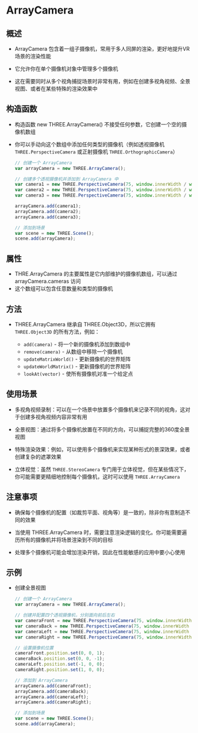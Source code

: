 # ArrayCamera

## 概述

+ ArrayCamera 包含着一组子摄像机，常用于多人同屏的渲染，更好地提升VR场景的渲染性能

+ 它允许你在单个摄像机对象中管理多个摄像机
+ 这在需要同时从多个视角捕捉场景时非常有用，例如在创建多视角视频、全景视图、或者在某些特殊的渲染效果中

## 构造函数

+ 构造函数 new THREE.ArrayCamera() 不接受任何参数，它创建一个空的摄像机数组
+ 你可以手动向这个数组中添加任何类型的摄像机（例如透视摄像机 `THREE.PerspectiveCamera` 或正射摄像机 `THREE.OrthographicCamera`）

  ```js
  // 创建一个 ArrayCamera
  var arrayCamera = new THREE.ArrayCamera();

  // 创建多个透视摄像机并添加到 ArrayCamera 中
  var camera1 = new THREE.PerspectiveCamera(75, window.innerWidth / window.innerHeight, 0.1, 1000);
  var camera2 = new THREE.PerspectiveCamera(75, window.innerWidth / window.innerHeight, 0.1, 1000);
  var camera3 = new THREE.PerspectiveCamera(75, window.innerWidth / window.innerHeight, 0.1, 1000);

  arrayCamera.add(camera1);
  arrayCamera.add(camera2);
  arrayCamera.add(camera3);

  // 添加到场景
  var scene = new THREE.Scene();
  scene.add(arrayCamera);
  ```

## 属性

+ THRE.ArrayCamera 的主要属性是它内部维护的摄像机数组，可以通过 arrayCamera.cameras 访问
+ 这个数组可以包含任意数量和类型的摄像机

## 方法

+ THREE.ArrayCamera 继承自 THREE.Object3D，所以它拥有 `THREE.Object3D` 的所有方法，例如：

  + `add(camera)` - 将一个新的摄像机添加到数组中
  + `remove(camera)` - 从数组中移除一个摄像机
  + `updateMatrixWorld()` - 更新摄像机的世界矩阵
  + `updateWorldMatrix()` - 更新摄像机的世界矩阵
  + `lookAt(vector)` - 使所有摄像机对准一个给定点

## 使用场景

+ 多视角视频录制：可以在一个场景中放置多个摄像机来记录不同的视角，这对于创建多视角视频内容非常有用

+ 全景视图：通过将多个摄像机放置在不同的方向，可以捕捉完整的360度全景视图

+ 特殊渲染效果：例如，可以使用多个摄像机来实现某种形式的景深效果，或者创建复杂的遮罩效果

+ 立体视觉：虽然 `THREE.StereoCamera` 专门用于立体视觉，但在某些情况下，你可能需要更精细地控制每个摄像机，这时可以使用 `THREE.ArrayCamera`

## 注意事项

+ 确保每个摄像机的配置（如裁剪平面、视角等）是一致的，除非你有意制造不同的效果

+ 当使用 THREE.ArrayCamera 时，需要注意渲染逻辑的变化。你可能需要遍历所有的摄像机并将场景渲染到不同的目标

+ 处理多个摄像机可能会增加渲染开销，因此在性能敏感的应用中要小心使用

## 示例

+ 创建全景视图

  ```js
  // 创建一个 ArrayCamera
  var arrayCamera = new THREE.ArrayCamera();

  // 创建并配置四个透视摄像机，分别面向前后左右
  var cameraFront = new THREE.PerspectiveCamera(75, window.innerWidth / window.innerHeight, 0.1, 1000);
  var cameraBack = new THREE.PerspectiveCamera(75, window.innerWidth / window.innerHeight, 0.1, 1000);
  var cameraLeft = new THREE.PerspectiveCamera(75, window.innerWidth / window.innerHeight, 0.1, 1000);
  var cameraRight = new THREE.PerspectiveCamera(75, window.innerWidth / window.innerHeight, 0.1, 1000);

  // 设置摄像机位置
  cameraFront.position.set(0, 0, 1);
  cameraBack.position.set(0, 0, -1);
  cameraLeft.position.set(-1, 0, 0);
  cameraRight.position.set(1, 0, 0);

  // 添加到 ArrayCamera
  arrayCamera.add(cameraFront);
  arrayCamera.add(cameraBack);
  arrayCamera.add(cameraLeft);
  arrayCamera.add(cameraRight);

  // 添加到场景
  var scene = new THREE.Scene();
  scene.add(arrayCamera);
  ```







